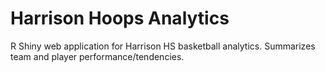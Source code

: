 # Harrison Hoops Analytics
R Shiny web application for Harrison HS basketball analytics.  Summarizes team and player performance/tendencies.
